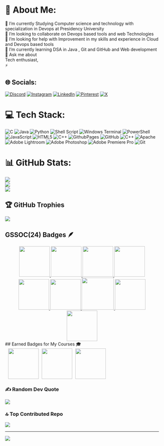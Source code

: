 # 💫 About Me:
🔭 I’m currently Studying Computer science and technology with specialization in Devops at Presidency University <br>👯 I’m looking to collaborate on Devops based tools and web Technologies <br>🤝 I’m looking for help with Improvement in my skills and experience in Cloud and Devops based tools <br>🌱 I’m currently learning DSA in Java , Git and GitHub and Web development <br>💬 Ask me about <br>Tech enthusiast, <br>⚡ 

## 🌐 Socials:
[![Discord](https://img.shields.io/badge/Discord-%237289DA.svg?logo=discord&logoColor=white)](https://discord.gg/priyanshu_5ingh) [![Instagram](https://img.shields.io/badge/Instagram-%23E4405F.svg?logo=Instagram&logoColor=white)](https://instagram.com/priyanshu5ingh) [![LinkedIn](https://img.shields.io/badge/LinkedIn-%230077B5.svg?logo=linkedin&logoColor=white)](https://linkedin.com/in/https://www.linkedin.com/in/priyanshu5ingh/) [![Pinterest](https://img.shields.io/badge/Pinterest-%23E60023.svg?logo=Pinterest&logoColor=white)](https://pinterest.com/priyanshu5ingh) [![X](https://img.shields.io/badge/X-black.svg?logo=X&logoColor=white)](https://x.com/priyanshu5ingh5) 

# 💻 Tech Stack:
![C](https://img.shields.io/badge/c-%2300599C.svg?style=plastic&logo=c&logoColor=white) ![Java](https://img.shields.io/badge/java-%23ED8B00.svg?style=plastic&logo=openjdk&logoColor=white) ![Python](https://img.shields.io/badge/python-3670A0?style=plastic&logo=python&logoColor=ffdd54) ![Shell Script](https://img.shields.io/badge/shell_script-%23121011.svg?style=plastic&logo=gnu-bash&logoColor=white) ![Windows Terminal](https://img.shields.io/badge/Windows%20Terminal-%234D4D4D.svg?style=plastic&logo=windows-terminal&logoColor=white) ![PowerShell](https://img.shields.io/badge/PowerShell-%235391FE.svg?style=plastic&logo=powershell&logoColor=white) ![JavaScript](https://img.shields.io/badge/javascript-%23323330.svg?style=plastic&logo=javascript&logoColor=%23F7DF1E) ![HTML5](https://img.shields.io/badge/html5-%23E34F26.svg?style=plastic&logo=html5&logoColor=white) ![C++](https://img.shields.io/badge/c++-%2300599C.svg?style=plastic&logo=c%2B%2B&logoColor=white) ![GithubPages](https://img.shields.io/badge/github%20pages-121013?style=plastic&logo=github&logoColor=white) ![GitHub](https://img.shields.io/badge/github-%23121011.svg?style=plastic&logo=github&logoColor=white) ![C++](https://img.shields.io/badge/c++-%2300599C.svg?style=plastic&logo=c%2B%2B&logoColor=white) ![Apache](https://img.shields.io/badge/apache-%23D42029.svg?style=plastic&logo=apache&logoColor=white) ![Adobe Lightroom](https://img.shields.io/badge/Adobe%20Lightroom-31A8FF.svg?style=plastic&logo=Adobe%20Lightroom&logoColor=white) ![Adobe Photoshop](https://img.shields.io/badge/adobe%20photoshop-%2331A8FF.svg?style=plastic&logo=adobe%20photoshop&logoColor=white) ![Adobe Premiere Pro](https://img.shields.io/badge/Adobe%20Premiere%20Pro-9999FF.svg?style=plastic&logo=Adobe%20Premiere%20Pro&logoColor=white) ![Git](https://img.shields.io/badge/git-%23F05033.svg?style=plastic&logo=git&logoColor=white)
# 📊 GitHub Stats:
![](https://github-readme-stats.vercel.app/api?username=priyanshu5ingh&theme=dark&hide_border=false&include_all_commits=true&count_private=false)<br/>
![](https://github-readme-streak-stats.herokuapp.com/?user=priyanshu5ingh&theme=dark&hide_border=false)<br/>
![](https://github-readme-stats.vercel.app/api/top-langs/?username=priyanshu5ingh&theme=dark&hide_border=false&include_all_commits=true&count_private=false&layout=compact)

## 🏆 GitHub Trophies
![](https://github-profile-trophy.vercel.app/?username=priyanshu5ingh&theme=graywhite&no-frame=true&no-bg=true&margin-w=4)
## GSSOC(24) Badges 🪶
<div style='display:flex; align-items:center; gap: 10px;' align='center'><a href="https://gssoc.girlscript.tech/leaderboard">
  <img src="https://raw.githubusercontent.com/GSSoC24/Postman-Challenge/main/docs/assets/Postman%20White.png" width="100px" height="100px" /> 
  <img src="https://raw.githubusercontent.com/GSSoC24/Postman-Challenge/main/docs/assets/1.png" width="100px" height="100px" />
  <img src="https://raw.githubusercontent.com/GSSoC24/Postman-Challenge/main/docs/assets/2.png" width="100px" height="100px" />
  <img src="https://raw.githubusercontent.com/GSSoC24/Postman-Challenge/main/docs/assets/3.png" width="100px" height="100px" />
  <img src="https://raw.githubusercontent.com/GSSoC24/Postman-Challenge/main/docs/assets/4.png" width="100px" height="100px" />
  <img src="https://raw.githubusercontent.com/GSSoC24/Postman-Challenge/main/docs/assets/5.png" width="100px" height="100px" />
  <img src="https://raw.githubusercontent.com/GSSoC24/Postman-Challenge/main/docs/assets/6.png" width="105px" height="105px" />
  <img src="https://raw.githubusercontent.com/GSSoC24/Postman-Challenge/main/docs/assets/7.png" width="100px" height="100px" />
  <img src="https://raw.githubusercontent.com/GSSoC24/Postman-Challenge/main/docs/assets/8.png" width="100px" height="100px" /></a>
</div>
## Earned Badges for My Courses 🎓 
<div style='display:flex; align-items:center; gap: 10px;' align='center'> 
  <div data-iframe-width="150" data-iframe-height="270" data-share-badge-id="998fc291-9b2f-49b8-b66b-881226789033" data-share-badge-host="https://www.credly.com"></div><script type="text/javascript" async src="//cdn.credly.com/assets/utilities/embed.js"></script>
  <img src="https://www.credly.com/badges/998fc291-9b2f-49b8-b66b-881226789033/public_url" width="100px" height="100px" />
  <img src="URL_TO_YOUR_BADGE_2" width="100px" height="100px" />
  <img src="URL_TO_YOUR_BADGE_3" width="100px" height="100px" /> <!-- Add more badges as needed -->
</div>

### ✍️ Random Dev Quote
![](https://quotes-github-readme.vercel.app/api?type=horizontal&theme=tokyonight)

### 🔝 Top Contributed Repo
![](https://github-contributor-stats.vercel.app/api?username=priyanshu5ingh&limit=5&theme=dark&combine_all_yearly_contributions=true)

---
[![](https://visitcount.itsvg.in/api?id=priyanshu5ingh&icon=0&color=0)](https://visitcount.itsvg.in)

